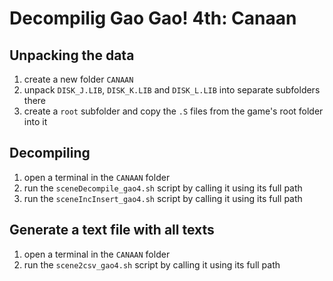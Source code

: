 # Decompilig Gao Gao! 4th: Canaan

## Unpacking the data

1. create a new folder `CANAAN`
2. unpack `DISK_J.LIB`, `DISK_K.LIB` and `DISK_L.LIB` into separate subfolders there
3. create a `root` subfolder and copy the `.S` files from the game's root folder into it

## Decompiling

1. open a terminal in the `CANAAN` folder
2. run the `sceneDecompile_gao4.sh` script by calling it using its full path
3. run the `sceneIncInsert_gao4.sh` script by calling it using its full path

## Generate a text file with all texts

1. open a terminal in the `CANAAN` folder
2. run the `scene2csv_gao4.sh` script by calling it using its full path
